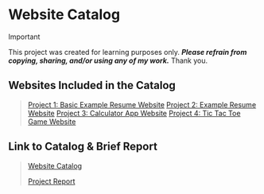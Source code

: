 # Website Catalog 

> [!IMPORTANT] 
> This project was created for learning purposes only. ***Please refrain from copying, sharing, and/or using any of my work.*** Thank you.

## Websites Included in the Catalog
> [Project 1: Basic Example Resume Website](https://github.com/vuejs/vue)
> [Project 2: Example Resume Website](https://github.com/vuejs/vue)
> [Project 3: Calculator App Website](https://github.com/vuejs/vue)
> [Project 4: Tic Tac Toe Game Website](https://github.com/vuejs/vue)

## Link to Catalog & Brief Report
> [Website Catalog]()
> 
> [Project Report]()
